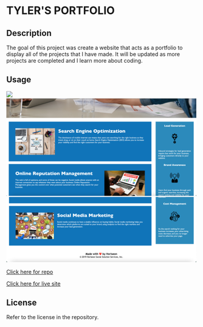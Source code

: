 # TYLER'S PORTFOLIO

## Description

The goal of this project was create a website that acts as a portfolio to display all of the projects that I have made. It will be updated as more projects are completed and I learn more about coding.

## Usage

<img src="https://github.com/tyler273/horiseon-refactor/blob/main/assets/images/screenshot_1.png" width = "500" />

<img src="https://github.com/tyler273/horiseon-refactor/blob/main/assets/images/screenshot_2.png" width = "500" />

<img src="https://github.com/tyler273/horiseon-refactor/blob/main/assets/images/screenshot_3.png" width = "500" />

[Click here for repo](https://github.com/tyler273/professional_portfolio_twoods)

[Click here for live site](https://tyler273.github.io/professional_portfolio_twoods/)

## License

Refer to the license in the repository.